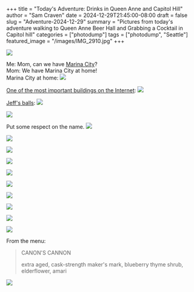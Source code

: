 +++
title = "Today's Adventure: Drinks in Queen Anne and Capitol Hill"
author = "Sam Craven"
date = 2024-12-29T21:45:00-08:00
draft = false
slug = "Adventure-2024-12-29"
summary = "Pictures from today's adventure walking to Queen Anne Beer Hall and Grabbing a Cocktail in Capitol hill"
categories = ["photodump"]
tags = ["photodump", "Seattle"]
featured_image = "/images/IMG_2910.jpg"
+++

[![](/images/IMG_2900.jpg)](/images/IMG_2900.jpg)

Me: Mom, can we have [Marina City](https://en.wikipedia.org/wiki/Marina_City)?  
Mom: We have Marina City at home!  
Marina City at home:
[![](/images/IMG_2901.jpg)](/images/IMG_2901.jpg)

[One of the most important buildings on the Internet](https://en.wikipedia.org/wiki/Westin_Building):
[![](/images/IMG_2902.jpg)](/images/IMG_2902.jpg)

[Jeff's balls](https://en.wikipedia.org/wiki/Amazon_Spheres):
[![](/images/IMG_2903.jpg)](/images/IMG_2903.jpg)

[![](/images/IMG_2904.jpg)](/images/IMG_2904.jpg)

Put some respect on the name.
[![](/images/IMG_2906.jpg)](/images/IMG_2906.jpg)

[![](/images/IMG_2908.jpg)](/images/IMG_2908.jpg)

[![](/images/IMG_2909.jpg)](/images/IMG_2909.jpg)

[![](/images/IMG_2910.jpg)](/images/IMG_2910.jpg)

[![](/images/IMG_2911.jpg)](/images/IMG_2911.jpg)

[![](/images/IMG_2914.jpg)](/images/IMG_2914.jpg)

[![](/images/IMG_2915.jpg)](/images/IMG_2915.jpg)

[![](/images/IMG_2916.jpg)](/images/IMG_2916.jpg)

[![](/images/IMG_2918.jpg)](/images/IMG_2918.jpg)

[![](/images/IMG_2920.jpg)](/images/IMG_2920.jpg)

From the menu:  
>CANON'S CANNON
>
>extra aged, cask-strength maker's mark, blueberry thyme shrub, elderflower, amari

[![](/images/IMG_2921.jpg)](/images/IMG_2921.jpg)